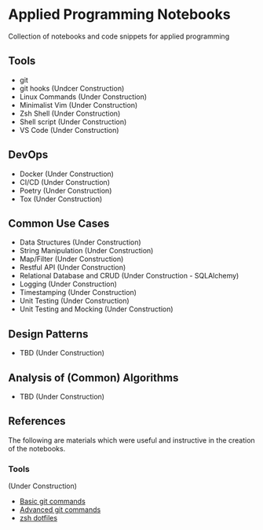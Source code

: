 # Applied Programming Notebooks 
Collection of notebooks and code snippets for applied programming 

## Tools 

- git 
- git hooks (Undcer Construction)
- Linux Commands (Under Construction)
- Minimalist Vim (Under Construction)
- Zsh Shell (Under Construction)
- Shell script (Under Construction)
- VS Code (Under Construction)

## DevOps 

- Docker (Under Construction)
- CI/CD (Under Construction)
- Poetry (Under Construction)
- Tox (Under Construction) 

## Common Use Cases 

- Data Structures (Under Construction)
- String Manipulation (Under Construction)
- Map/Filter (Under Construction)
- Restful API (Under Construction)
- Relational Database and CRUD (Under Construction - SQLAlchemy)
- Logging (Under Construction)
- Timestamping (Under Construction)
- Unit Testing (Under Construction)
- Unit Testing and Mocking (Under Construction) 

## Design Patterns 

- TBD (Under Construction)

## Analysis of (Common) Algorithms 

- TBD (Under Construction) 

## References 

The following are materials which were useful and instructive in the creation of the notebooks. 

### Tools 

(Under Construction) 

- [Basic git commands](https://docs.gitlab.com/ee/gitlab-basics/start-using-git.html)
- [Advanced git commands](https://docs.gitlab.com/ee/topics/git/git_rebase.html)
- [zsh dotfiles](https://github.com/heathyates/applied-programming-notebooks.git)

